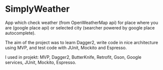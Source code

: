 # SimplyWeather

App which check weather (from OpenWeatherMap api) for place where you are (google place api) or selected city (searcher powered by google place autocomplete). 

The aim of the project was to learn Dagger2, write code in nice architecture using MVP, and test code with JUnit, Mockito and Espresso. 

I used in projekt:
MVP, Dagger2, ButterKnife, Retrofit, Gson, Google services, JUnit, Mockito, Espresso.
